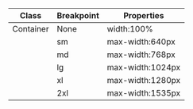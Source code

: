 | Class     | Breakpoint | Properties       |
| --------- | ---------- | ---------------- |
| Container | None       | width:100%       |
|           | sm         | max-width:640px  |
|           | md         | max-width:768px  |
|           | lg         | max-width:1024px |
|           | xl         | max-width:1280px |
|           | 2xl        | max-width:1535px |